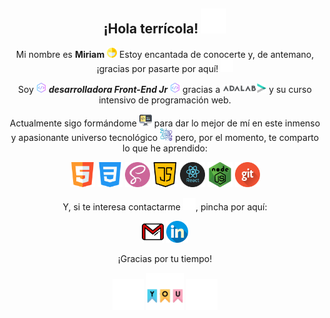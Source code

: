 <h2 align="center">¡Hola terrícola! <img src="./images/aboutMe/hello.png" alt="hello" width="40"></h2>

<p align="center">Mi nombre es <strong>Miriam</strong> <img src="./images/aboutMe/smile.png" alt="smile" width="16"> Estoy encantada de conocerte y, de antemano, ¡gracias por pasarte por aquí! <img src="./images/aboutMe/heart.png" alt="heart" width="20"></p>

<p align="center">Soy <img src="./images/aboutMe/code.png" alt="code" width="16"> <em><strong>desarrolladora Front-End Jr</strong></em> <img src="./images/aboutMe/code.png" alt="code" width="16"> gracias a <a href="https://adalab.es/"><img src="./images/aboutMe/adalab.png" alt="adalab" width="55"><img src="./images/aboutMe/logo.png" alt="logo" width="15"></a> y su curso intensivo de programación web.</p>

<p align="center">Actualmente sigo formándome <img src="./images/aboutMe/computer.png" alt="computer" width="20"> para dar lo mejor de mí en este inmenso y apasionante universo tecnológico <img src="./images/aboutMe/galaxy.png" alt="galaxy" width="20"> pero, por el momento, te comparto lo que he aprendido:</p>

<p align="center">
<img src="./images/skills/html.png" alt="html" width="40"> <img src="./images/skills/css.png" alt="css" width="40"> <img src="./images/skills/sass.png" alt="sass" width="40"> <img src="./images/skills/javascript.png" alt="javascript" width="40"> <img src="./images/skills/react.png" alt="react" width="40"> <img src="./images/skills/nodejs.png" alt="nodejs" width="40"> <img src="./images/skills/git.png" alt="git" width="40">
</p>

<p align="center">Y, si te interesa contactarme <img src="./images/contact/contact.png" alt="contact" width="20">, pincha por aquí:</p>

<p align="center">
<a href="mailto:mpoveda94@gmail.com" target="blank"><img src="./images/contact/address.png" alt="address" width="35"></a> <a href="https://www.linkedin.com/in/miriampoveda" target="blank"><img src="./images/contact/linkedin.png" alt="linkedin" width="35"></a>
</p>

<p align="center">¡Gracias por tu tiempo!</p>

<p align="center">
<img src="./images/aboutMe/stars.png" alt="stars" width="50"> <img src="./images/aboutMe/thanks.png" alt="thanks" width="60"> <img src="./images/aboutMe/stars.png" alt="stars" width="50">
</p>
